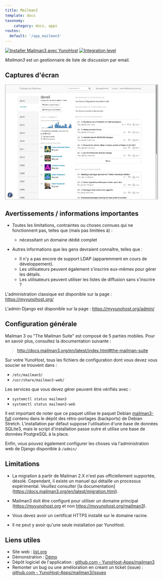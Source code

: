 ```yaml
---
title: Mailman3
template: docs
taxonomy:
    category: docs, apps
routes:
  default: '/app_mailman3'
---
```


[![Installer Mailman3 avec YunoHost](https://install-app.yunohost.org/install-with-yunohost.svg)](https://install-app.yunohost.org/?app=mailman3) [![Integration level](https://dash.yunohost.org/integration/mailman3.svg)](https://dash.yunohost.org/appci/app/mailman3)

*Mailman3* est un gestionnaire de liste de discussion par email.

## Captures d'écran

![Capture d'écran de Mailman3](https://github.com/YunoHost-Apps/mailman3_ynh/blob/master/doc/screenshots/screenshot1.webp)

## Avertissements / informations importantes

* Toutes les limitations, contraintes ou choses connues qui ne fonctionnent pas, telles que (mais pas limitées à) :
    * nécessitant un domaine dédié complet

* Autres informations que les gens devraient connaître, telles que :
    * Il n'y a pas encore de support LDAP (apparemment en cours de développement).
    * Les utilisateurs peuvent également s'inscrire eux-mêmes pour gérer les détails.
    * Les utilisateurs peuvent utiliser les listes de diffusion sans s'inscrire ?

L'administration classique est disponible sur la page : https://myyunohost.org/

L'admin Django est disponible sur la page : https://myyunohost.org/admin/

## Configuration générale

Mailman 3 ou "The Mailman Suite" est composé de 5 parties mobiles. Pour en savoir plus, consultez la documentation suivante :

> http://docs.mailman3.org/en/latest/index.html#the-mailman-suite

Sur votre YunoHost, tous les fichiers de configuration dont vous devez vous soucier se trouvent dans :

* `/etc/mailman3/`
* `/usr/share/mailman3-web/`

Les services que vous devez gérer peuvent être vérifiés avec :

* `systemctl status mailman3`
* `systemctl status mailman3-web`

Il est important de noter que ce paquet utilise le paquet Debian [mailman3-full](http://docs.mailman3.org/en/latest/prodsetup.html#distribution-packages) contenu dans le dépôt des rétro-portages (backports) de Debian Stretch. L'installation par défaut suppose l'utilisation d'une base de données SQLite3, mais le script d'installation passe outre et utilise une base de données PostgreSQL à la place.

Enfin, vous pouvez également configurer les choses via l'administration web de Django disponible à `/admin/`

## Limitations

* La migration à partir de Mailman 2.X n'est pas officiellement supportée, désolé. Cependant, il existe un manuel qui détaille un processus expérimental. Veuillez consulter [la documentation] (https://docs.mailman3.org/en/latest/migration.html).

* Mailman3 doit être configuré pour utiliser un domaine principal (https://myyunohost.org et non https://myyunohost.org/mailman3).

* Vous devez avoir un certificat HTTPS installé sur le domaine racine.

* Il ne peut y avoir qu'une seule installation par YunoHost.

## Liens utiles

+ Site web : [list.org](https://www.list.org/)
+ Démonstration : [Démo](https://lists.mailman3.org/mailman3/lists/)
+ Dépôt logiciel de l'application : [github.com - YunoHost-Apps/mailman3](https://github.com/YunoHost-Apps/mailman3_ynh)
+ Remonter un bug ou une amélioration en créant un ticket (issue) : [github.com - YunoHost-Apps/mailman3/issues](https://github.com/YunoHost-Apps/mailman3_ynh/issues)
